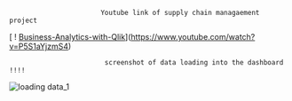                            Youtube link of supply chain managaement project 

[ ! [Business-Analytics-with-Qlik](https://img.youtube.com/vi/P5S1aYjzmS4/e.jog)](https://www.youtube.com/watch?v=P5S1aYjzmS4)



                            screenshot of data loading into the dashboard !!!!

![loading data_1](https://github.com/saikrishna2012/Business-Analytics-with-Qlik/assets/149865763/16be4411-339c-41c2-b1dd-657f54a87f10)
